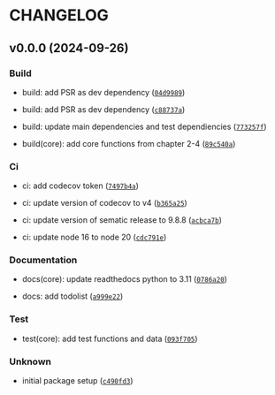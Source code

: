 # CHANGELOG

## v0.0.0 (2024-09-26)

### Build

* build: add PSR as dev dependency ([`04d9989`](https://github.com/baobach/quantfinpy/commit/04d99899b27871ec2ccee636f4d49b5f54ee046d))

* build: add PSR as dev dependency ([`c88737a`](https://github.com/baobach/quantfinpy/commit/c88737a12377ed05d406f82e295c5f69f06a475b))

* build: update main dependencies and test dependiencies ([`773257f`](https://github.com/baobach/quantfinpy/commit/773257f186f211955fcbff8f59d8e549e823422d))

* build(core): add core functions from chapter 2-4 ([`89c540a`](https://github.com/baobach/quantfinpy/commit/89c540a753ba781d91e51b63eb8cccdabad87f4e))

### Ci

* ci: add codecov token ([`7497b4a`](https://github.com/baobach/quantfinpy/commit/7497b4a9eb151b35b66034fdf7f89cff9e57dab1))

* ci: update version of codecov to v4 ([`b365a25`](https://github.com/baobach/quantfinpy/commit/b365a25eb809bee1c39c6afc7709fb8ea2e2e227))

* ci: update version of sematic release to 9.8.8 ([`acbca7b`](https://github.com/baobach/quantfinpy/commit/acbca7b840258487f6d6e3c7845b541f895582b4))

* ci: update node 16 to node 20 ([`cdc791e`](https://github.com/baobach/quantfinpy/commit/cdc791edc46c971967060ba128d4ef624e82adad))

### Documentation

* docs(core): update readthedocs python to 3.11 ([`0786a20`](https://github.com/baobach/quantfinpy/commit/0786a2077f86de9f670b38cf72e85de6ad16393a))

* docs: add todolist ([`a999e22`](https://github.com/baobach/quantfinpy/commit/a999e22ac4b90133fbddc51d8848a416722e2e36))

### Test

* test(core): add test functions and data ([`093f705`](https://github.com/baobach/quantfinpy/commit/093f7058359967e22396f190c03438326b7e05ae))

### Unknown

* initial package setup ([`c490fd3`](https://github.com/baobach/quantfinpy/commit/c490fd3da93f101a9f0ff087dddf20de69da7b98))
